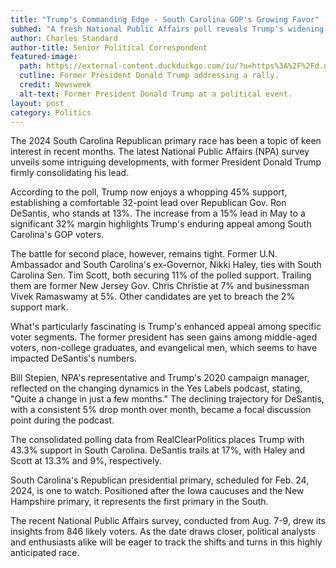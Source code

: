 ```yaml
---
title: "Trump's Commanding Edge - South Carolina GOP's Growing Favor"
subhed: "A fresh National Public Affairs poll reveals Trump's widening lead, while DeSantis faces declining momentum."
author: Charles Standard
author-title: Senior Political Correspondent
featured-image: 
  path: https://external-content.duckduckgo.com/iu/?u=https%3A%2F%2Fd.newsweek.com%2Fen%2Ffull%2F2100749%2Fdonald-trump-speaks-north-carolina.jpg&f=1&nofb=1&ipt=c1173accfb1fbfa7440c34baa2dc7e25cb2a6b01fe31c575b8cffe4564a7583b&ipo=images
  cutline: Former President Donald Trump addressing a rally.
  credit: Newsweek
  alt-text: Former President Donald Trump at a political event.
layout: post
category: Politics
---
```


The 2024 South Carolina Republican primary race has been a topic of keen interest in recent months. The latest National Public Affairs (NPA) survey unveils some intriguing developments, with former President Donald Trump firmly consolidating his lead.

According to the poll, Trump now enjoys a whopping 45% support, establishing a comfortable 32-point lead over Republican Gov. Ron DeSantis, who stands at 13%. The increase from a 15% lead in May to a significant 32% margin highlights Trump's enduring appeal among South Carolina's GOP voters.

The battle for second place, however, remains tight. Former U.N. Ambassador and South Carolina's ex-Governor, Nikki Haley, ties with South Carolina Sen. Tim Scott, both securing 11% of the polled support. Trailing them are former New Jersey Gov. Chris Christie at 7% and businessman Vivek Ramaswamy at 5%. Other candidates are yet to breach the 2% support mark.

What's particularly fascinating is Trump's enhanced appeal among specific voter segments. The former president has seen gains among middle-aged voters, non-college graduates, and evangelical men, which seems to have impacted DeSantis's numbers.

Bill Stepien, NPA's representative and Trump's 2020 campaign manager, reflected on the changing dynamics in the Yes Labels podcast, stating, "Quite a change in just a few months." The declining trajectory for DeSantis, with a consistent 5% drop month over month, became a focal discussion point during the podcast.

The consolidated polling data from RealClearPolitics places Trump with 43.3% support in South Carolina. DeSantis trails at 17%, with Haley and Scott at 13.3% and 9%, respectively.

South Carolina's Republican presidential primary, scheduled for Feb. 24, 2024, is one to watch. Positioned after the Iowa caucuses and the New Hampshire primary, it represents the first primary in the South.

The recent National Public Affairs survey, conducted from Aug. 7-9, drew its insights from 846 likely voters. As the date draws closer, political analysts and enthusiasts alike will be eager to track the shifts and turns in this highly anticipated race.
